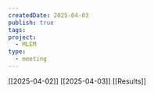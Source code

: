 ```yaml
---
createdDate: 2025-04-03
publish: true
tags: 
project:
  - MLEM
type:
  - meeting
---
```

[[2025-04-02]]
[[2025-04-03]]
[[Results]]
